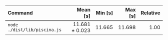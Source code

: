 | Command | Mean [s] | Min [s] | Max [s] | Relative |
|:---|---:|---:|---:|---:|
| `node ./dist/lib/piscina.js` | 11.681 ± 0.023 | 11.665 | 11.698 | 1.00 |
